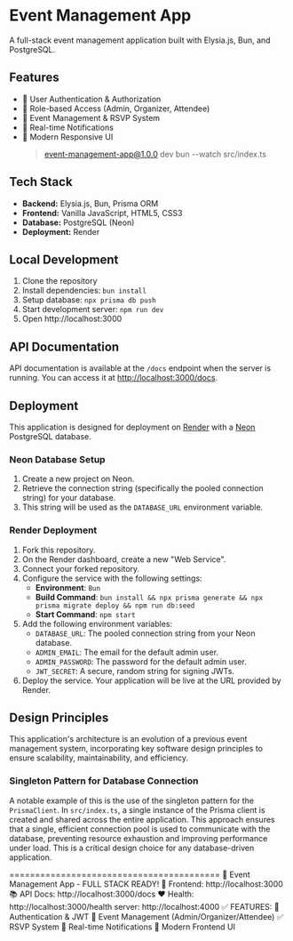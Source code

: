 # Event Management App

A full-stack event management application built with Elysia.js, Bun, and PostgreSQL.

## Features

- 🔐 User Authentication & Authorization
- 👥 Role-based Access (Admin, Organizer, Attendee)
- 📅 Event Management & RSVP System
- 🔔 Real-time Notifications
- 🎨 Modern Responsive UI
  > event-management-app@1.0.0 dev
  > bun --watch src/index.ts

## Tech Stack

- **Backend:** Elysia.js, Bun, Prisma ORM
- **Frontend:** Vanilla JavaScript, HTML5, CSS3
- **Database:** PostgreSQL (Neon)
- **Deployment:** Render

## Local Development

1. Clone the repository
2. Install dependencies: `bun install`
3. Setup database: `npx prisma db push`
4. Start development server: `npm run dev`
5. Open http://localhost:3000

## API Documentation

API documentation is available at the `/docs` endpoint when the server is running. You can access it at [http://localhost:3000/docs](http://localhost:3000/docs).

## Deployment

This application is designed for deployment on [Render](https://render.com/) with a [Neon](https://neon.tech/) PostgreSQL database.

### Neon Database Setup

1. Create a new project on Neon.
2. Retrieve the connection string (specifically the pooled connection string) for your database.
3. This string will be used as the `DATABASE_URL` environment variable.

### Render Deployment

1. Fork this repository.
2. On the Render dashboard, create a new "Web Service".
3. Connect your forked repository.
4. Configure the service with the following settings:
   - **Environment**: `Bun`
   - **Build Command**: `bun install && npx prisma generate && npx prisma migrate deploy && npm run db:seed`
   - **Start Command**: `npm start`
5. Add the following environment variables:
   - `DATABASE_URL`: The pooled connection string from your Neon database.
   - `ADMIN_EMAIL`: The email for the default admin user.
   - `ADMIN_PASSWORD`: The password for the default admin user.
   - `JWT_SECRET`: A secure, random string for signing JWTs.
6. Deploy the service. Your application will be live at the URL provided by Render.

## Design Principles

This application's architecture is an evolution of a previous event management system, incorporating key software design principles to ensure scalability, maintainability, and efficiency.

### Singleton Pattern for Database Connection

A notable example of this is the use of the singleton pattern for the `PrismaClient`. In `src/index.ts`, a single instance of the Prisma client is created and shared across the entire application. This approach ensures that a single, efficient connection pool is used to communicate with the database, preventing resource exhaustion and improving performance under load. This is a critical design choice for any database-driven application.

=========================================
🚀 Event Management App - FULL STACK READY!
📍 Frontend: http://localhost:3000
📚 API Docs: http://localhost:3000/docs
❤️ Health: http://localhost:3000/health
server: http://localhost:4000
✅ FEATURES:
🔐 Authentication & JWT
📅 Event Management (Admin/Organizer/Attendee)
✅ RSVP System
🔔 Real-time Notifications
🎨 Modern Frontend UI
